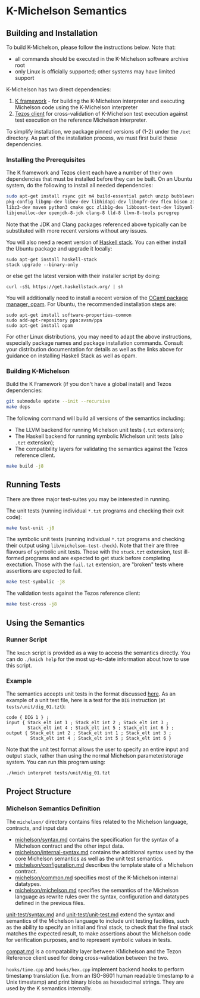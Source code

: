 K-Michelson Semantics
=====================

Building and Installation
-------------------------

To build K-Michelson, please follow the instructions below. Note that:

- all commands should be executed in the K-Michelson software archive root
- only Linux is officially supported; other systems may have limited support

K-Michelson has two direct dependencies:

1. [K framework](https://github.com/kframework/k) - for building the K-Michelson
   interpreter and executing Michelson code using the K-Michelson interpreter
2. [Tezos client](http://tezos.gitlab.io/index.html) for cross-validation of
   K-Michelson test execution against test execution on the reference Michelson
   interpreter.

To simplify installation, we package pinned versions of (1-2) under the `/ext`
directory. As part of the installation process, we must first build these
dependencies.

### Installing the Prerequisites

The K framework and Tezos client each have a number of their own dependencies
that must be installed before they can be built. On an Ubuntu system, do the
following to install all needed dependencies:

```sh
sudo apt-get install rsync git m4 build-essential patch unzip bubblewrap wget  \
pkg-config libgmp-dev libev-dev libhidapi-dev libmpfr-dev flex bison z3        \
libz3-dev maven python3 cmake gcc zlib1g-dev libboost-test-dev libyaml-dev     \
libjemalloc-dev openjdk-8-jdk clang-8 lld-8 llvm-8-tools pcregrep
```

Note that the JDK and Clang packages referenced above typically can be
substituted with more recent versions without any issues.

You will also need a recent version of
[Haskell stack](https://docs.haskellstack.org/en/stable/install_and_upgrade).
You can either install the Ubuntu package and upgrade it locally:

```
sudo apt-get install haskell-stack
stack upgrade --binary-only
```

or else get the latest version with their installer script by doing:

```
curl -sSL https://get.haskellstack.org/ | sh
```

You will additionally need to install a recent version of the
[OCaml package manager, opam](https://opam.ocaml.org/doc/Install.html). For
Ubuntu, the recommended installation steps are:

```
sudo apt-get install software-properties-common
sudo add-apt-repository ppa:avsm/ppa
sudo apt-get install opam
```

For other Linux distributions, you may need to adapt the above instructions,
especially package names and package installation commands.
Consult your distribution documentation for details as well as the links
above for guidance on installing Haskell Stack as well as opam.

### Building K-Michelson

Build the K Framework (if you don't have a global install) and Tezos
dependencies:

```sh
git submodule update --init --recursive
make deps
```

The following command will build all versions of the semantics including:

- The LLVM backend for running Michelson unit tests (`.tzt` extension);
- The Haskell backend for running symbolic Michelson unit tests (also `.tzt`
  extension);
- The compatibility layers for validating the semantics against the Tezos
  reference client.

```sh
make build -j8
```

Running Tests
-------------

There are three major test-suites you may be interested in running.

The unit tests (running individual `*.tzt` programs and checking their exit
code):

```sh
make test-unit -j8
```

The symbolic unit tests (running individual `*.tzt` programs and checking their
output using `lib/michelson-test-check`). Note that their are three flavours of
symbolic unit tests. Those with the `stuck.tzt` extension, test ill-formed
programs and are expected to get stuck before completing exectution. Those with
the `fail.tzt` extension, are "broken" tests where assertions are expected to
fail.

```sh
make test-symbolic -j8
```

The validation tests against the Tezos reference client:

```sh
make test-cross -j8
```

Using the Semantics
-------------------

### Runner Script

The `kmich` script is provided as a way to access the semantics directly.
You can do `./kmich help` for the most up-to-date information about how to use
this script.

### Example

The semantics accepts unit tests in the format discussed
[here](https://gitlab.com/tezos/tezos/-/merge_requests/1487/diffs).
As an example of a unit test file, here is a test for the `DIG`
instruction (at `tests/unit/dig_01.tzt`):

```tzt
code { DIG 1 } ;
input { Stack_elt int 1 ; Stack_elt int 2 ; Stack_elt int 3 ;
        Stack_elt int 4 ; Stack_elt int 5 ; Stack_elt int 6 } ;
output { Stack_elt int 2 ; Stack_elt int 1 ; Stack_elt int 3 ;
         Stack_elt int 4 ; Stack_elt int 5 ; Stack_elt int 6 }
```

Note that the unit test format allows the user to specify an entire input and
output stack, rather than using the normal Michelson parameter/storage system.
You can run this program using:

```sh
./kmich interpret tests/unit/dig_01.tzt
```

Project Structure
-----------------

### Michelson Semantics Definition

The `michelson/` directory contains files related to the Michelson language,
contracts, and input data

- [michelson/syntax.md](./michelson/syntax.md) contains the specification for
  the syntax of a Michelson contract and the other input data.
- [michelson/internal-syntax.md](./michelson/internal-syntax.md) contains the
  additional syntax used by the core Michelson semantics as well as the unit
  test semantics.
- [michelson/configuration.md](./michelson/configuration.md) describes the
  template state of a Michelson contract.
- [michelson/common.md](./michelson/common.md) specifies most of the
  K-Michelson internal datatypes.
- [michelson/michelson.md](./michelson/michelson.md) specifies the semantics of
  the Michelson language as rewrite rules over the syntax, configuration and
  datatypes defined in the previous files.

[unit-test/syntax.md](./unit-test/syntax.md) and
[unit-test/unit-test.md](./unit-test/unit-test.md) extend the syntax and
semantics of the Michelson language to include unit testing facilities, such as
the ability to specify an initial and final stack, to check that the final
stack matches the expected result, to make assertions about the Michelson
code for verification purposes, and to represent symbolic values in tests.

[compat.md](./compat.md) is a compatability layer between KMichelson and the
Tezon Reference client used for doing cross-validation between the two.

`hooks/time.cpp` and `hooks/hex.cpp` implement backend hooks to perform
timestamp translation (i.e. from an ISO-8601 human readable timestamp to a Unix
timestamp) and print binary blobs as hexadecimal strings.  They are used by the
K semantics internally.

